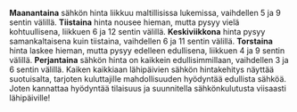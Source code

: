 **Maanantaina** sähkön hinta liikkuu maltillisissa lukemissa, vaihdellen 5 ja 9 sentin välillä. **Tiistaina** hinta nousee hieman, mutta pysyy vielä kohtuullisena, liikkuen 6 ja 12 sentin välillä. **Keskiviikkona** hinta pysyy samankaltaisena kuin tiistaina, vaihdellen 6 ja 11 sentin välillä. **Torstaina** hinta laskee hieman, mutta pysyy edelleen edullisena, liikkuen 4 ja 9 sentin välillä. **Perjantaina** sähkön hinta on kaikkein edullisimmillaan, vaihdellen 3 ja 6 sentin välillä. Kaiken kaikkiaan lähipäivien sähkön hintakehitys näyttää suotuisalta, tarjoten kuluttajille mahdollisuuden hyödyntää edullista sähköä. Joten kannattaa hyödyntää tilaisuus ja suunnitella sähkönkulutusta viisaasti lähipäiville!